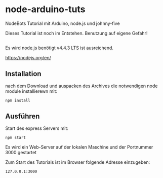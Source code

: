 # node-arduino-tuts
NodeBots Tutorial mit Arduino, node.js und johnny-five

Dieses Tutorial ist noch im Entstehen. Benutzung auf eigene Gefahr!

## 

Es wird node.js benötigt v4.4.3 LTS ist ausreichend.

https://nodejs.org/en/


## Installation

nach dem Download und auspacken des Archives die notwendigen node module installierewn mit:
```
npm install
```

## Ausführen

Start des express Servers mit:

```
npm start
```

Es wird ein Web-Server auf der lokalen Maschine und der Portnummer 3000 gestartet 

Zum Start des Tutorials ist im Browser folgende Adresse einzugeben:

```
127.0.0.1:3000
```
